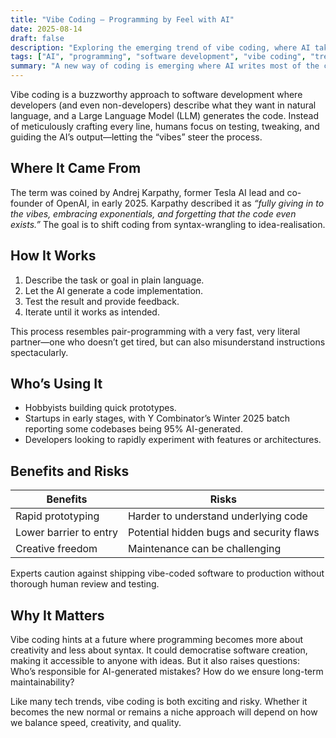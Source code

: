 ```yaml
---
title: "Vibe Coding – Programming by Feel with AI"
date: 2025-08-14
draft: false
description: "Exploring the emerging trend of vibe coding, where AI takes the lead and humans guide by intuition."
tags: ["AI", "programming", "software development", "vibe coding", "trends"]
summary: "A new way of coding is emerging where AI writes most of the code and humans just guide the process — meet vibe coding."
---
```


Vibe coding is a buzzworthy approach to software development where developers (and even non-developers) describe what they want in natural language, and a Large Language Model (LLM) generates the code. Instead of meticulously crafting every line, humans focus on testing, tweaking, and guiding the AI’s output—letting the “vibes” steer the process.

<!--more-->

## Where It Came From

The term was coined by Andrej Karpathy, former Tesla AI lead and co-founder of OpenAI, in early 2025. Karpathy described it as *“fully giving in to the vibes, embracing exponentials, and forgetting that the code even exists.”* The goal is to shift coding from syntax-wrangling to idea-realisation.

## How It Works

1. Describe the task or goal in plain language.
2. Let the AI generate a code implementation.
3. Test the result and provide feedback.
4. Iterate until it works as intended.

This process resembles pair-programming with a very fast, very literal partner—one who doesn’t get tired, but can also misunderstand instructions spectacularly.

## Who’s Using It

- Hobbyists building quick prototypes.
- Startups in early stages, with Y Combinator’s Winter 2025 batch reporting some codebases being 95% AI-generated.
- Developers looking to rapidly experiment with features or architectures.

## Benefits and Risks

| Benefits | Risks |
|----------|-------|
| Rapid prototyping | Harder to understand underlying code |
| Lower barrier to entry | Potential hidden bugs and security flaws |
| Creative freedom | Maintenance can be challenging |

Experts caution against shipping vibe-coded software to production without thorough human review and testing.

## Why It Matters

Vibe coding hints at a future where programming becomes more about creativity and less about syntax. It could democratise software creation, making it accessible to anyone with ideas. But it also raises questions: Who’s responsible for AI-generated mistakes? How do we ensure long-term maintainability?

Like many tech trends, vibe coding is both exciting and risky. Whether it becomes the new normal or remains a niche approach will depend on how we balance speed, creativity, and quality.